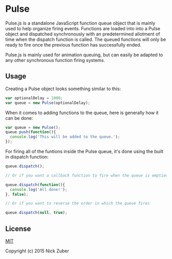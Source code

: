 # Pulse
Pulse.js is a standalone JavaScript function queue object that is mainly used to help organize firing events. Functions are loaded into into a Pulse object and dispatched synchronously with an predetermined allotment of time when the dispatch function is called. The queued functions will only be ready to fire once the previous function has successfully ended.

Pulse.js is mainly used for animation queuing, but can easily be adapted to any other synchronous function firing systems.

## Usage
Creating a Pulse object looks something similar to this:
```javascript
var optionalDelay = 1000;
var queue = new Pulse(optionalDelay);
```

When it comes to adding functions to the queue, here is generally how it can be done:
```javascript
var queue = new Pulse();
queue.push(function(){
  console.log('This will be added to the queue.');
});
```

For firing all of the funtions inside the Pulse queue, it's done using the built in dispatch function:
```javascript
queue.dispatch();

// Or if you want a callback function to fire when the queue is emptied

queue.dispatch(function(){
  console.log('All done!');
}, false);

// Or if you want to reverse the order in which the queue fires

queue.dispatch(null, true);
```

## License
[MIT](https://opensource.org/licenses/MIT)

Copyright (c) 2015 Nick Zuber
